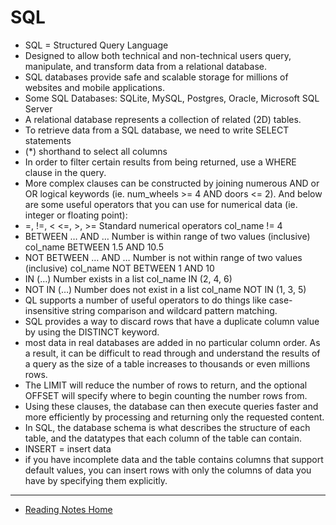 # SQL

- SQL = Structured Query Language
- Designed to allow both technical and non-technical users query, manipulate, and transform data from a relational database.
- SQL databases provide safe and scalable storage for millions of websites and mobile applications.
- Some SQL Databases: SQLite, MySQL, Postgres, Oracle, Microsoft SQL Server
- A relational database represents a collection of related (2D) tables.
- To retrieve data from a SQL database, we need to write SELECT statements
- (*) shorthand to select all columns
- In order to filter certain results from being returned, use a WHERE clause in the query.
- More complex clauses can be constructed by joining numerous AND or OR logical keywords (ie. num_wheels >= 4 AND doors <= 2). And below are some useful operators that you can use for numerical data (ie. integer or floating point):
- =, !=, < <=, >, >= Standard numerical operators col_name != 4
- BETWEEN … AND … Number is within range of two values (inclusive) col_name BETWEEN 1.5 AND 10.5
- NOT BETWEEN … AND … Number is not within range of two values (inclusive) col_name NOT BETWEEN 1 AND 10
- IN (…) Number exists in a list col_name IN (2, 4, 6)
- NOT IN (…) Number does not exist in a list col_name NOT IN (1, 3, 5)
- QL supports a number of useful operators to do things like case-insensitive string comparison and wildcard pattern matching.
- SQL provides a way to discard rows that have a duplicate column value by using the DISTINCT keyword.
- most data in real databases are added in no particular column order. As a result, it can be difficult to read through and understand the results of a query as the size of a table increases to thousands or even millions rows.
- The LIMIT will reduce the number of rows to return, and the optional OFFSET will specify where to begin counting the number rows from.
- Using these clauses, the database can then execute queries faster and more efficiently by processing and returning only the requested content.
- In SQL, the database schema is what describes the structure of each table, and the datatypes that each column of the table can contain.
- INSERT = insert data
- if you have incomplete data and the table contains columns that support default values, you can insert rows with only the columns of data you have by specifying them explicitly.

---

- [Reading Notes Home](https://vektur.github.io/reading-notes/)
